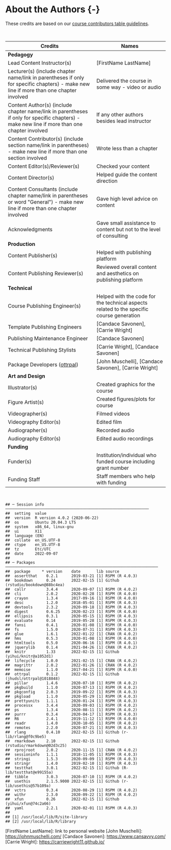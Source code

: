 

# About the Authors {-}

These credits are based on our [course contributors table guidelines](https://github.com/jhudsl/OTTR_Template/wiki/How-to-give-credits).

&nbsp;
&nbsp;

|Credits|Names|
|-------|-----|
|**Pedagogy**||
|Lead Content Instructor(s)|[FirstName LastName]|
|Lecturer(s) (include chapter name/link in parentheses if only for specific chapters) - make new line if more than one chapter involved| Delivered the course in some way - video or audio|
|Content Author(s) (include chapter name/link in parentheses if only for specific chapters) - make new line if more than one chapter involved | If any other authors besides lead instructor|
|Content Contributor(s) (include section name/link in parentheses) - make new line if more than one section involved|  Wrote less than a chapter|
|Content Editor(s)/Reviewer(s) | Checked your content|
|Content Director(s) | Helped guide the content direction|
|Content Consultants (include chapter name/link in parentheses or word "General") - make new line if more than one chapter involved | Gave high level advice on content|
|Acknowledgments| Gave small assistance to content but not to the level of consulting |
|**Production**||
|Content Publisher(s)| Helped with publishing platform|
|Content Publishing Reviewer(s)| Reviewed overall content and aesthetics on publishing platform|
|**Technical**||
|Course Publishing Engineer(s)| Helped with the code for the technical aspects related to the specific course generation|
|Template Publishing Engineers|[Candace Savonen], [Carrie Wright]|
|Publishing Maintenance Engineer|[Candace Savonen]|
|Technical Publishing Stylists|[Carrie Wright], [Candace Savonen]|
|Package Developers ([ottrpal])|[John Muschelli], [Candace Savonen], [Carrie Wright]|
|**Art and Design**||
|Illustrator(s)| Created graphics for the course|
|Figure Artist(s)| Created figures/plots for course|
|Videographer(s)| Filmed videos|
|Videography Editor(s)| Edited film|
|Audiographer(s)| Recorded audio|
|Audiography Editor(s)| Edited audio recordings|
|**Funding**||
|Funder(s)| Institution/individual who funded course including grant number|
|Funding Staff| Staff members who help with funding|

&nbsp;


```
## ─ Session info ───────────────────────────────────────────────────────────────
##  setting  value                       
##  version  R version 4.0.2 (2020-06-22)
##  os       Ubuntu 20.04.3 LTS          
##  system   x86_64, linux-gnu           
##  ui       X11                         
##  language (EN)                        
##  collate  en_US.UTF-8                 
##  ctype    en_US.UTF-8                 
##  tz       Etc/UTC                     
##  date     2022-09-07                  
## 
## ─ Packages ───────────────────────────────────────────────────────────────────
##  package     * version    date       lib source                            
##  assertthat    0.2.1      2019-03-21 [1] RSPM (R 4.0.3)                    
##  bookdown      0.24       2022-02-15 [1] Github (rstudio/bookdown@88bc4ea) 
##  callr         3.4.4      2020-09-07 [1] RSPM (R 4.0.2)                    
##  cli           2.0.2      2020-02-28 [1] RSPM (R 4.0.0)                    
##  crayon        1.3.4      2017-09-16 [1] RSPM (R 4.0.0)                    
##  desc          1.2.0      2018-05-01 [1] RSPM (R 4.0.3)                    
##  devtools      2.3.2      2020-09-18 [1] RSPM (R 4.0.3)                    
##  digest        0.6.25     2020-02-23 [1] RSPM (R 4.0.0)                    
##  ellipsis      0.3.1      2020-05-15 [1] RSPM (R 4.0.3)                    
##  evaluate      0.14       2019-05-28 [1] RSPM (R 4.0.3)                    
##  fansi         0.4.1      2020-01-08 [1] RSPM (R 4.0.0)                    
##  fs            1.5.0      2020-07-31 [1] RSPM (R 4.0.3)                    
##  glue          1.6.1      2022-01-22 [1] CRAN (R 4.0.2)                    
##  hms           0.5.3      2020-01-08 [1] RSPM (R 4.0.0)                    
##  htmltools     0.5.0      2020-06-16 [1] RSPM (R 4.0.1)                    
##  jquerylib     0.1.4      2021-04-26 [1] CRAN (R 4.0.2)                    
##  knitr         1.33       2022-02-15 [1] Github (yihui/knitr@a1052d1)      
##  lifecycle     1.0.0      2021-02-15 [1] CRAN (R 4.0.2)                    
##  magrittr      2.0.2      2022-01-26 [1] CRAN (R 4.0.2)                    
##  memoise       1.1.0      2017-04-21 [1] RSPM (R 4.0.0)                    
##  ottrpal       0.1.2      2022-02-15 [1] Github (jhudsl/ottrpal@1018848)   
##  pillar        1.4.6      2020-07-10 [1] RSPM (R 4.0.2)                    
##  pkgbuild      1.1.0      2020-07-13 [1] RSPM (R 4.0.2)                    
##  pkgconfig     2.0.3      2019-09-22 [1] RSPM (R 4.0.3)                    
##  pkgload       1.1.0      2020-05-29 [1] RSPM (R 4.0.3)                    
##  prettyunits   1.1.1      2020-01-24 [1] RSPM (R 4.0.3)                    
##  processx      3.4.4      2020-09-03 [1] RSPM (R 4.0.2)                    
##  ps            1.3.4      2020-08-11 [1] RSPM (R 4.0.2)                    
##  purrr         0.3.4      2020-04-17 [1] RSPM (R 4.0.3)                    
##  R6            2.4.1      2019-11-12 [1] RSPM (R 4.0.0)                    
##  readr         1.4.0      2020-10-05 [1] RSPM (R 4.0.2)                    
##  remotes       2.2.0      2020-07-21 [1] RSPM (R 4.0.3)                    
##  rlang         0.4.10     2022-02-15 [1] Github (r-lib/rlang@f0c9be5)      
##  rmarkdown     2.10       2022-02-15 [1] Github (rstudio/rmarkdown@02d3c25)
##  rprojroot     2.0.2      2020-11-15 [1] CRAN (R 4.0.2)                    
##  sessioninfo   1.1.1      2018-11-05 [1] RSPM (R 4.0.3)                    
##  stringi       1.5.3      2020-09-09 [1] RSPM (R 4.0.3)                    
##  stringr       1.4.0      2019-02-10 [1] RSPM (R 4.0.3)                    
##  testthat      3.0.1      2022-02-15 [1] Github (R-lib/testthat@e99155a)   
##  tibble        3.0.3      2020-07-10 [1] RSPM (R 4.0.2)                    
##  usethis       2.1.5.9000 2022-02-15 [1] Github (r-lib/usethis@57b109a)    
##  vctrs         0.3.4      2020-08-29 [1] RSPM (R 4.0.2)                    
##  withr         2.3.0      2020-09-22 [1] RSPM (R 4.0.2)                    
##  xfun          0.26       2022-02-15 [1] Github (yihui/xfun@74c2a66)       
##  yaml          2.2.1      2020-02-01 [1] RSPM (R 4.0.3)                    
## 
## [1] /usr/local/lib/R/site-library
## [2] /usr/local/lib/R/library
```

<!-- Author information -->

[FirstName LastName]: link to personal website
[John Muschelli]: https://johnmuschelli.com/
[Candace Savonen]: https://www.cansavvy.com/
[Carrie Wright]: https://carriewright11.github.io/

<!-- Links -->

[ottrpal]: https://github.com/jhudsl/ottrpal

<!-- Fill out this table using these instructions: https://github.com/jhudsl/OTTR_Template/wiki/How-to-give-credits

For JHU courses, You will need to add Ira as a credit:

|Content Publisher|[Ira Gooding]|
...
[Ira Gooding]: https://publichealth.jhu.edu/faculty/4130/ira-gooding
-->
